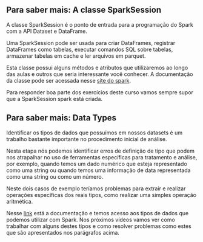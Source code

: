 ## Para saber mais: A classe SparkSession

A classe SparkSession é o ponto de entrada para a programação do Spark com a API Dataset e DataFrame.

Uma SparkSession pode ser usada para criar DataFrames, registrar DataFrames como tabelas, executar comandos SQL sobre tabelas, armazenar tabelas em cache e ler arquivos em parquet.

Esta classe possui alguns métodos e atributos que utilizaremos ao longo das aulas e outros que seria interessante você conhecer. A documentação da classe pode ser acessada nesse [site do spark](https://spark.apache.org/docs/latest/api/python/reference/pyspark.sql/api/pyspark.sql.SparkSession.html).

Para responder boa parte dos exercícios deste curso vamos sempre supor que a SparkSession spark está criada.

## Para saber mais: Data Types

Identificar os tipos de dados que possuímos em nossos datasets é um trabalho bastante importante no procedimento inicial de análise.

Nesta etapa nós podemos identificar erros de definição de tipo que podem nos atrapalhar no uso de ferramentas específicas para tratamento e análise, por exemplo, quando temos um dado numérico que esteja representado como uma string ou quando temos uma informação de data representada como uma string ou como um número.

Neste dois casos de exemplo teríamos problemas para extrair e realizar operações específicas dos reais tipos, como realizar uma simples operação aritmética.

Nesse [link](https://spark.apache.org/docs/latest/api/python/reference/pyspark.sql/data_types.html) está a documentação e temos acesso aos tipos de dados que podemos utilizar com Spark. Nos próximos vídeos vamos ver como trabalhar com alguns destes tipos e como resolver problemas como estes que são apresentados nos parágrafos acima.
